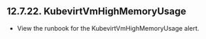 ## 12.7.22. KubevirtVmHighMemoryUsage

- View the runbook for the KubevirtVmHighMemoryUsage alert.

